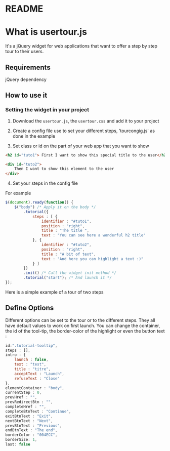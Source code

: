 README
======================

# What is usertour.js

It's a jQuery widget for web applications that want to offer a step by step tour to their users.


## Requirements

jQuery dependency


## How to use it

### Setting the widget in your project

1. Download the `usertour.js`, the `usertour.css` and add it to your project

2. Create a config file use to set your different steps, 'tourcongig.js' as done in the example

3. Set class or id on the part of your web app that you want to show

```html
<h2 id="tuto1"> First I want to show this special title to the user</h2>

<div id="tuto2">
	Then I want to show this element to the user
</div>
```

4. Set your steps in the config file 

For example 

```javascript
$(document).ready(function() {
	$("body") /* Apply it on the body */
		.tutorial({
			steps : [ {
				identifier : "#tuto1",
				position : "right",
				title : "The title ", 
				text : "You can see here a wonderful h2 title"
			}, {
				identifier : "#tuto2",
				position : "right",
				title : "A bit of text", 
				text : "And here you can highlight a text :)"
			} ]
		})
		.init() /* Call the widget init method */
		.tutorial("start"); /* And launch it */ 
});
```

Here is a simple example of a tour of two steps


## Define Options

Different options can be set to the tour or to the different steps. They all have default values to work on first launch. You can change the container, the id of the tool-tip, the border-color of the highlight or even the button text :

```javascript
id:".tutorial-tooltip",
steps : [],
intro : {
	launch : false,
	text : "test",
	title : "titre",
	acceptText : "Launch",
	refuseText : "Close"
},
elementContainer : "body",
currentStep : 0,
prevHref : "",
prevRedirectBtn : "",
completeHref : "",
completeBtnText : "Continue",
exitBtnText : "Exit",
nextBtnText : "Next",
prevBtnText : "Previous",
endBtnText : "The end", 
borderColor : "004ECC",
borderSize: 1,
last: false
```